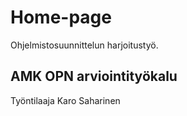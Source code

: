 
# Home-page

 
Ohjelmistosuunnittelun harjoitustyö.

## AMK OPN arviointityökalu

Työntilaaja Karo Saharinen

